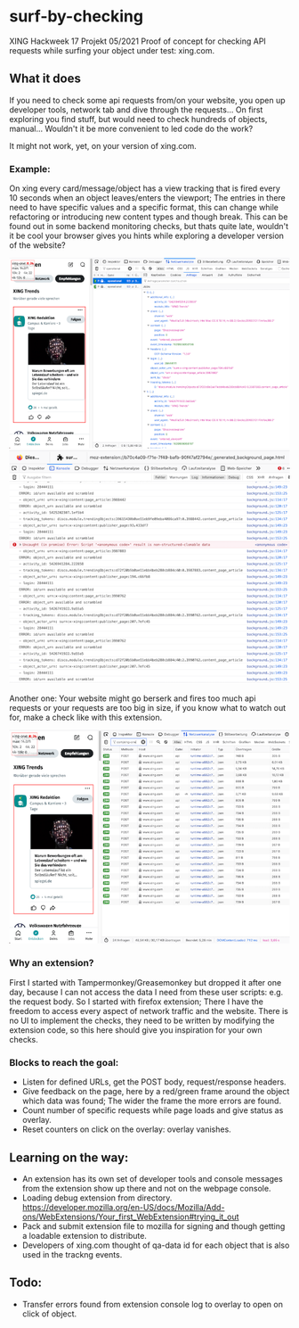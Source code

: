 # surf-by-checking

XING Hackweek 17 Projekt 05/2021
Proof of concept for checking API requests while surfing your object under test: xing.com.

## What it does

If you need to check some api requests from/on your website, you open up developer tools, network tab and dive through the requests...
On first exploring you find stuff, but would need to check hundreds of objects, manual...
Wouldn't it be more convenient to led code do the work?

It might not work, yet, on your version of xing.com.

### Example:
On xing every card/message/object has a view tracking that is fired every 10 seconds when an object leaves/enters the viewport;
The entries in there need to have specific values and a specific format, this can change while refactoring or introducing new content types and though break.
This can be found out in some backend monitoring checks, but thats quite late, wouldn't it be cool your browser gives you hints while exploring a developer version of the website?

![Website with tracking data request](https://raw.githubusercontent.com/bosb/surf-by-checking/main/docs/images/operational-fe.png)
![Results on extension console](https://raw.githubusercontent.com/bosb/surf-by-checking/main/docs/images/operational-ext.png)

Another one:
Your website might go berserk and fires too much api requests or your requests are too big in size, if you know what to watch out for, make a check like with this extension.

![API requests in network tab](https://raw.githubusercontent.com/bosb/surf-by-checking/main/docs/images/xing-one.png)

### Why an extension?
First I started with Tampermonkey/Greasemonkey but dropped it after one day, because I can not access the data I need from these user scripts: e.g. the request body.
So I started with firefox extension; There I have the freedom to access every aspect of network traffic and the website.
There is no UI to implement the checks, they need to be written by modifying the extension code, so this here should give you inspiration for your own checks.

### Blocks to reach the goal:
- Listen for defined URLs, get the POST body, request/response headers.
- Give feedback on the page, here by a red/green frame around the object which data was found;
  The wider the frame the more errors are found.
- Count number of specific requests while page loads and give status as overlay.
- Reset counters on click on the overlay: overlay vanishes.

## Learning on the way:
- An extension has its own set of developer tools and console messages from the extension show up there and not on the webpage console.
- Loading debug extension from directory.
  https://developer.mozilla.org/en-US/docs/Mozilla/Add-ons/WebExtensions/Your_first_WebExtension#trying_it_out
- Pack and submit extension file to mozilla for signing and though getting a loadable extension to distribute.
- Developers of xing.com thought of qa-data id for each object that is also used in the trackng events.

## Todo:
- Transfer errors found from extension console log to overlay to open on click of object.

